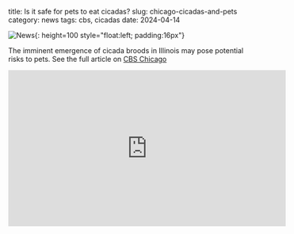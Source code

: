 title: Is it safe for pets to eat cicadas?
slug: chicago-cicadas-and-pets
category: news
tags: cbs, cicadas
date: 2024-04-14

![News]({static}/images/news.gif){: height=100 style="float:left; padding:16px"}

The imminent emergence of cicada broods in Illinois may pose potential risks to pets. See the full article on [CBS Chicago](https://www.cbsnews.com/chicago/news/chicago-cicadas-and-pets/)

<iframe width="560" height="315" src="https://www.youtube.com/embed/GUEnZNewIyQ?si=8sZWZWjeoy62mKUl" title="YouTube video player" frameborder="0" allow="accelerometer; autoplay; clipboard-write; encrypted-media; gyroscope; picture-in-picture; web-share" referrerpolicy="strict-origin-when-cross-origin" allowfullscreen></iframe>
